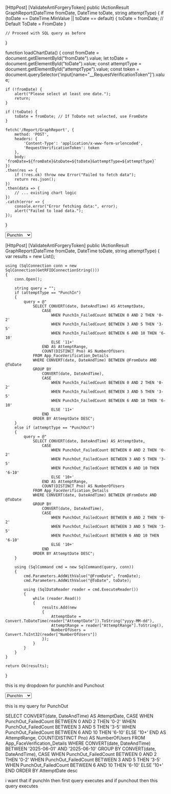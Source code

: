 [HttpPost]
[ValidateAntiForgeryToken]
public IActionResult GraphReport(DateTime fromDate, DateTime toDate, string attemptType)
{
    if (toDate == DateTime.MinValue || toDate == default)
    {
        toDate = fromDate; // Default ToDate = FromDate
    }

    // Proceed with SQL query as before
}




function loadChartData() {
    const fromDate = document.getElementById("fromDate").value;
    let toDate = document.getElementById("toDate").value;
    const attemptType = document.getElementById("attemptType").value;
    const token = document.querySelector('input[name="__RequestVerificationToken"]').value;

    if (!fromDate) {
        alert("Please select at least one date.");
        return;
    }

    if (!toDate) {
        toDate = fromDate; // If ToDate not selected, use FromDate
    }

    fetch('/Report/GraphReport', {
        method: 'POST',
        headers: {
            'Content-Type': 'application/x-www-form-urlencoded',
            'RequestVerificationToken': token
        },
        body: `fromDate=${fromDate}&toDate=${toDate}&attemptType=${attemptType}`
    })
    .then(res => {
        if (!res.ok) throw new Error("Failed to fetch data");
        return res.json();
    })
    .then(data => {
        // ... existing chart logic
    })
    .catch(error => {
        console.error("Error fetching data:", error);
        alert("Failed to load data.");
    });
}
<script>
    document.getElementById("fromDate").addEventListener("change", function () {
        const toDate = document.getElementById("toDate");
        if (!toDate.value) {
            toDate.value = this.value;
        }
    });
</script>




<div class="col-sm-2">
    <select class="form-control" id="attemptType">
        <option value="PunchIn">PunchIn</option>
        <option value="PunchOut">PunchOut</option>
    </select>
</div>

<script>
    let chartInstance;

    function loadChartData() {
        const fromDate = document.getElementById("fromDate").value;
        const toDate = document.getElementById("toDate").value;
        const attemptType = document.getElementById("attemptType").value;
        const token = document.getElementById("requestVerificationToken").value;

        if (!fromDate || !toDate) {
            alert("Please select both From and To dates.");
            return;
        }

        fetch('/Report/GraphReport', {
            method: 'POST',
            headers: {
                'Content-Type': 'application/x-www-form-urlencoded',
                'RequestVerificationToken': token
            },
            body: `fromDate=${fromDate}&toDate=${toDate}&attemptType=${attemptType}`
        })
        .then(res => {
            if (!res.ok) throw new Error("Failed to fetch data");
            return res.json();
        })
        .then(data => {
            if (!data || data.length === 0) {
                alert("No data available for the selected date range.");
                return;
            }

            const labels = [...new Set(data.map(d => d.attemptDate))];
            const ranges = ['0-2', '3-5', '6-10', '10+', '11+']; // Support both types
            const colors = {
                '0-2': 'blue',
                '3-5': 'orange',
                '6-10': 'green',
                '10+': 'purple',
                '11+': 'red'
            };

            const datasets = ranges
                .filter(range => data.some(d => d.attemptRange === range))
                .map(range => ({
                    label: range,
                    borderColor: colors[range],
                    backgroundColor: colors[range],
                    tension: 0.3,
                    fill: false,
                    data: labels.map(date => {
                        const match = data.find(d => d.attemptDate === date && d.attemptRange === range);
                        return match ? match.numberOfUsers : 0;
                    })
                }));

            if (chartInstance) chartInstance.destroy();

            chartInstance = new Chart(document.getElementById('attemptChart'), {
                type: 'line',
                data: {
                    labels: labels,
                    datasets: datasets
                },
                options: {
                    responsive: true,
                    plugins: {
                        title: {
                            display: true,
                            text: 'Punch Attempt Distribution by Date'
                        },
                        legend: {
                            position: 'top'
                        }
                    },
                    scales: {
                        y: {
                            beginAtZero: true,
                            title: {
                                display: true,
                                text: 'Number of Users'
                            }
                        },
                        x: {
                            title: {
                                display: true,
                                text: 'Date'
                            }
                        }
                    }
                });
        })
        .catch(error => {
            console.error("Error fetching data:", error);
            alert("Failed to load data.");
        });
    }
</script>


[HttpPost]
[ValidateAntiForgeryToken]
public IActionResult GraphReport(DateTime fromDate, DateTime toDate, string attemptType)
{
    var results = new List<dynamic>();

    using (SqlConnection conn = new SqlConnection(GetRFIDConnectionString()))
    {
        conn.Open();

        string query = "";
        if (attemptType == "PunchIn")
        {
            query = @"
                SELECT CONVERT(date, DateAndTime) AS AttemptDate,
                    CASE 
                        WHEN PunchIn_FailedCount BETWEEN 0 AND 2 THEN '0-2'
                        WHEN PunchIn_FailedCount BETWEEN 3 AND 5 THEN '3-5'
                        WHEN PunchIn_FailedCount BETWEEN 6 AND 10 THEN '6-10'
                        ELSE '11+'
                    END AS AttemptRange,
                    COUNT(DISTINCT Pno) AS NumberOfUsers
                FROM App_FaceVerification_Details
                WHERE CONVERT(date, DateAndTime) BETWEEN @FromDate AND @ToDate
                GROUP BY 
                    CONVERT(date, DateAndTime),
                    CASE 
                        WHEN PunchIn_FailedCount BETWEEN 0 AND 2 THEN '0-2'
                        WHEN PunchIn_FailedCount BETWEEN 3 AND 5 THEN '3-5'
                        WHEN PunchIn_FailedCount BETWEEN 6 AND 10 THEN '6-10'
                        ELSE '11+'
                    END
                ORDER BY AttemptDate DESC";
        }
        else if (attemptType == "PunchOut")
        {
            query = @"
                SELECT CONVERT(date, DateAndTime) AS AttemptDate,
                    CASE 
                        WHEN PunchOut_FailedCount BETWEEN 0 AND 2 THEN '0-2'
                        WHEN PunchOut_FailedCount BETWEEN 3 AND 5 THEN '3-5'
                        WHEN PunchOut_FailedCount BETWEEN 6 AND 10 THEN '6-10'
                        ELSE '10+'
                    END AS AttemptRange,
                    COUNT(DISTINCT Pno) AS NumberOfUsers
                FROM App_FaceVerification_Details
                WHERE CONVERT(date, DateAndTime) BETWEEN @FromDate AND @ToDate
                GROUP BY 
                    CONVERT(date, DateAndTime),
                    CASE 
                        WHEN PunchOut_FailedCount BETWEEN 0 AND 2 THEN '0-2'
                        WHEN PunchOut_FailedCount BETWEEN 3 AND 5 THEN '3-5'
                        WHEN PunchOut_FailedCount BETWEEN 6 AND 10 THEN '6-10'
                        ELSE '10+'
                    END
                ORDER BY AttemptDate DESC";
        }

        using (SqlCommand cmd = new SqlCommand(query, conn))
        {
            cmd.Parameters.AddWithValue("@FromDate", fromDate);
            cmd.Parameters.AddWithValue("@ToDate", toDate);

            using (SqlDataReader reader = cmd.ExecuteReader())
            {
                while (reader.Read())
                {
                    results.Add(new
                    {
                        AttemptDate = Convert.ToDateTime(reader["AttemptDate"]).ToString("yyyy-MM-dd"),
                        AttemptRange = reader["AttemptRange"].ToString(),
                        NumberOfUsers = Convert.ToInt32(reader["NumberOfUsers"])
                    });
                }
            }
        }
    }

    return Ok(results);
}




this is my dropdown for punchIn and Punchout
<div class="col-sm-2">
    <select class="form-control">
        <option value="PunchIn">PunchIn</option>
        <option value="PunchOut">PunchOut</option>
    </select>
</div>

this is my query for PunchOut 

   SELECT  CONVERT(date, DateAndTime) AS AttemptDate,
                CASE 
                    WHEN PunchOut_FailedCount BETWEEN 0 AND 2 THEN '0-2'
                    WHEN PunchOut_FailedCount BETWEEN 3 AND 5 THEN '3-5'
                    WHEN PunchOut_FailedCount BETWEEN 6 AND 10 THEN '6-10'
                    ELSE '10+'
                END AS AttemptRange,
                COUNT(DISTINCT Pno) AS NumberOfUsers
            FROM App_FaceVerification_Details
            WHERE CONVERT(date, DateAndTime) BETWEEN '2025-06-01' AND '2025-06-10'
            GROUP BY 
                CONVERT(date, DateAndTime),
                CASE 
                    WHEN PunchOut_FailedCount BETWEEN 0 AND 2 THEN '0-2'
                    WHEN PunchOut_FailedCount BETWEEN 3 AND 5 THEN '3-5'
                    WHEN PunchOut_FailedCount BETWEEN 6 AND 10 THEN '6-10'
                    ELSE '10+'
                END
            ORDER BY AttemptDate desc

i want that if punchIn then first query executes and if punchout then this query executes 
